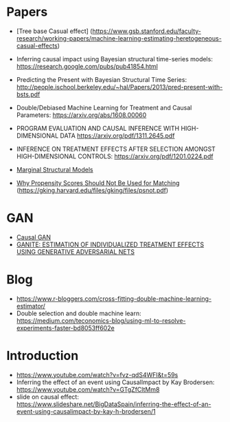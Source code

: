 
# Papers 

* [Tree base Casual effect] (https://www.gsb.stanford.edu/faculty-research/working-papers/machine-learning-estimating-heretogeneous-casual-effects)
* Inferring causal impact using Bayesian structural time-series models: https://research.google.com/pubs/pub41854.html
* Predicting the Present with Bayesian Structural Time Series: http://people.ischool.berkeley.edu/~hal/Papers/2013/pred-present-with-bsts.pdf
* Double/Debiased Machine Learning for Treatment and Causal Parameters: https://arxiv.org/abs/1608.00060
* PROGRAM EVALUATION AND CAUSAL INFERENCE WITH
HIGH-DIMENSIONAL DATA https://arxiv.org/pdf/1311.2645.pdf
* INFERENCE ON TREATMENT EFFECTS AFTER SELECTION
AMONGST HIGH-DIMENSIONAL CONTROLS: https://arxiv.org/pdf/1201.0224.pdf

* [Marginal Structural Models](http://epiresearch.org/wp-content/uploads/2014/07/Robins_EPI_2000_11_550.pdf)
* [Why Propensity Scores Should Not Be Used for Matching](https://www.methods-colloquium.com/single-post/2015/09/11/Gary-King-Why-Propensity-Scores-Should-Not-Be-Used-for-Matching) (https://gking.harvard.edu/files/gking/files/psnot.pdf)

# GAN
* [Causal GAN](https://github.com/mkocaoglu/CausalGAN)
* [GANITE: ESTIMATION OF INDIVIDUALIZED TREATMENT
EFFECTS USING GENERATIVE ADVERSARIAL
NETS](https://openreview.net/pdf?id=ByKWUeWA-)

# Blog
* https://www.r-bloggers.com/cross-fitting-double-machine-learning-estimator/
* Double selection and double machine learn: https://medium.com/teconomics-blog/using-ml-to-resolve-experiments-faster-bd8053ff602e

# Introduction
* https://www.youtube.com/watch?v=fvz-qdS4WFI&t=59s
* Inferring the effect of an event using CausalImpact by Kay Brodersen: https://www.youtube.com/watch?v=GTgZfCltMm8
* slide on causal effect: https://www.slideshare.net/BigDataSpain/inferring-the-effect-of-an-event-using-causalimpact-by-kay-h-brodersen/1
